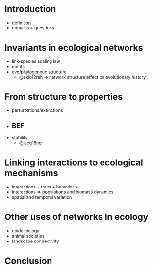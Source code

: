 # Introduction

- definition
- domains + questions

# Invariants in ecological networks

- link-species scaling law
- motifs
- evo/phylogenetic structure
    - @eklo12reh => network structure effect on evolutionary history

# From structure to properties

- perturbations/extinctions
- BEF
    - 
- stability
    - @jacq16ncr

# Linking interactions to ecological mechanisms

- interactions = traits + behavior + ...
- interactions => populations and biomass dynamics
- spatial and temporal variation

# Other uses of networks in ecology

- epidemiology
- animal societies
- landscape connectivity

# Conclusion
